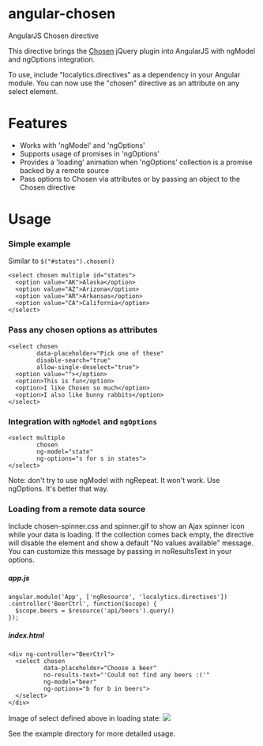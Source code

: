 angular-chosen
==============

AngularJS Chosen directive

This directive brings the [Chosen](http://harvesthq.github.com/chosen/) jQuery plugin
into AngularJS with ngModel and ngOptions integration.

To use, include "localytics.directives" as a dependency in your Angular module.  You can now
use the "chosen" directive as an attribute on any select element.

# Features
  * Works with 'ngModel' and 'ngOptions'
  * Supports usage of promises in 'ngOptions'
  * Provides a 'loading' animation when 'ngOptions' collection is a promise backed by a remote source
  * Pass options to Chosen via attributes or by passing an object to the Chosen directive

# Usage

### Simple example
Similar to `$("#states").chosen()`

    <select chosen multiple id="states">
      <option value="AK">Alaska</option>
      <option value="AZ">Arizona</option>
      <option value="AR">Arkansas</option>    
      <option value="CA">California</option>    
    </select>

### Pass any chosen options as attributes
    <select chosen
            data-placeholder="Pick one of these"
            disable-search="true"
            allow-single-deselect="true">
      <option value=""></option>
      <option>This is fun</option>
      <option>I like Chosen so much</option>
      <option>I also like bunny rabbits</option>
    </select>

### Integration with `ngModel` and `ngOptions`
    <select multiple
            chosen
            ng-model="state" 
            ng-options="s for s in states">
    </select>

Note: don't try to use ngModel with ngRepeat.  It won't work.  Use ngOptions.  It's better that way.

### Loading from a remote data source
Include chosen-spinner.css and spinner.gif to show an Ajax spinner icon while your data is loading.  If the collection comes back empty, the directive will disable the element and show a default
"No values available" message.  You can customize this message by passing in noResultsText in your options.

##### app.js
    angular.module('App', ['ngResource', 'localytics.directives'])
    .controller('BeerCtrl', function($scope) {
      $scope.beers = $resource('api/beers').query()
    });

##### index.html
    <div ng-controller="BeerCtrl">
      <select chosen
              data-placeholder="Choose a beer"
              no-results-text="'Could not find any beers :('"
              ng-model="beer" 
              ng-options="b for b in beers">
      </select>
    </div>

Image of select defined above in loading state:  <img src="https://raw.github.com/localytics/angular-chosen/master/example/choose-a-beer.png">


See the example directory for more detailed usage.
